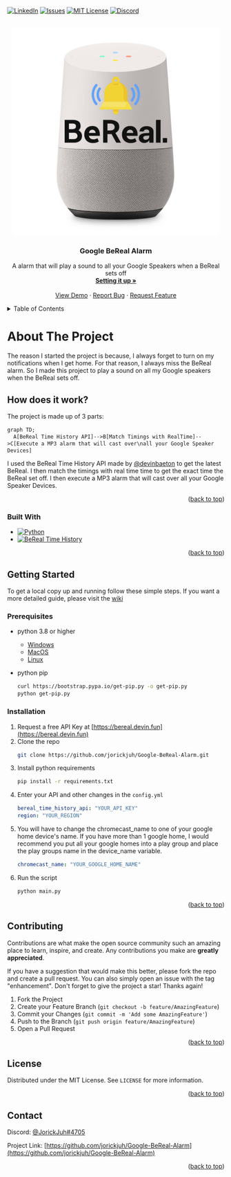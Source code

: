 <a name="readme-top"></a>

[![LinkedIn][linkedin-shield]][linkedin-url]
[![Issues][issues-shield]][issues-url]
[![MIT License][license-shield]][license-url]
[![Discord][discord-shield]][discord-url]

<!-- PROJECT -->
<br />
<div align="center">
  <a href="https://github.com/jorickjuh/Google-BeReal-Alarm">
    <img src="assets/GHBALogo.png" alt="Logo" width="480" height="480">
  </a>

<h3 align="center">Google BeReal Alarm</h3>

  <p align="center">
    A alarm that will play a sound to all your Google Speakers when a BeReal sets off 
    <br />
    <a href="https://github.com/jorickjuh/Google-BeReal-Alarm/wiki/Getting-it-Up-and-Running"><strong>Setting it up »</strong></a>
    <br />
    <br />
    <a href="https://jorickbouw.nl/githubprojects/GBA/Demo">View Demo</a>
    ·
    <a href="https://github.com/jorickjuh/Google-BeReal-Alarm/issues">Report Bug</a>
    ·
    <a href="https://github.com/jorickjuh/Google-BeReal-Alarm/issues">Request Feature</a>
  </p>
</div>

<!-- TABLE OF CONTENTS -->
<details>
  <summary>Table of Contents</summary>
  <ol>
    <li>
      <a href="#about-the-project">About The Project</a>
      <ul>
        <li><a href="#how-does-it-work">How does it work?</a></li>
        <li><a href="#built-with">Built With</a></li>
      </ul>
    </li>
    <li>
      <a href="#getting-started">Getting Started</a>
      <ul>
        <li><a href="#prerequisites">Prerequisites</a></li>
        <li><a href="#installation">Installation</a></li>
      </ul>
    </li>
    <li><a href="#contributing">Contributing</a></li>
    <li><a href="#license">License</a></li>
    <li><a href="#contact">Contact</a></li>
  </ol>
</details>

<!-- ABOUT THE PROJECT -->

# About The Project

The reason I started the project is because, I always forget to turn on my notifications when I get home. For that reason, I always miss the BeReal alarm. So I made this project to play a sound on all my Google speakers when the BeReal sets off.

## How does it work?

The project is made up of 3 parts:

```mermaid
graph TD;
  A[BeReal Time History API]-->B[Match Timings with RealTime]-->C[Execute a MP3 alarm that will cast over\nall your Google Speaker Devices]
```

I used the BeReal Time History API made by [@devinbaeton](https://github.com/devinbaeten) to get the latest BeReal. I then match the timings with real time time to get the exact time the BeReal set off. I then execute a MP3 alarm that will cast over all your Google Speaker Devices.

<p align="right">(<a href="#readme-top">back to top</a>)</p>

### Built With

- [![Python][python]][python-url]
- [![BeReal Time History][bth]][bth-url]

<p align="right">(<a href="#readme-top">back to top</a>)</p>

<!-- GETTING STARTED -->

## Getting Started

To get a local copy up and running follow these simple steps. If you want a more detailed guide, please visit the [wiki](https://github.com/jorickjuh/Google-BeReal-Alarm/wiki/Getting-it-Up-and-Running)

### Prerequisites

- python 3.8 or higher

  - [Windows](https://www.python.org/downloads/windows/)
  - [MacOS](https://www.python.org/downloads/mac-osx/)
  - [Linux](https://www.python.org/downloads/source/)

- python pip
  ```sh
  curl https://bootstrap.pypa.io/get-pip.py -o get-pip.py
  python get-pip.py
  ```

### Installation

1. Request a free API Key at [https://bereal.devin.fun](https://bereal.devin.fun)
2. Clone the repo
   ```sh
   git clone https://github.com/jorickjuh/Google-BeReal-Alarm.git
   ```
3. Install python requirements
   ```sh
   pip install -r requirements.txt
   ```
4. Enter your API and other changes in the `config.yml`
   ```yaml
   bereal_time_history_api: "YOUR_API_KEY"
   region: "YOUR_REGION"
   ```
5. You will have to change the chromecast_name to one of your google home device's name. If you have more than 1 google home, I would recommend you put all your google homes into a play group and place the play groups name in the device_name variable.
   ```yaml
   chromecast_name: "YOUR_GOOGLE_HOME_NAME"
   ```
6. Run the script
   ```sh
   python main.py
   ```

<p align="right">(<a href="#readme-top">back to top</a>)</p>

<!-- CONTRIBUTING -->

## Contributing

Contributions are what make the open source community such an amazing place to learn, inspire, and create. Any contributions you make are **greatly appreciated**.

If you have a suggestion that would make this better, please fork the repo and create a pull request. You can also simply open an issue with the tag "enhancement".
Don't forget to give the project a star! Thanks again!

1. Fork the Project
2. Create your Feature Branch (`git checkout -b feature/AmazingFeature`)
3. Commit your Changes (`git commit -m 'Add some AmazingFeature'`)
4. Push to the Branch (`git push origin feature/AmazingFeature`)
5. Open a Pull Request

<p align="right">(<a href="#readme-top">back to top</a>)</p>

<!-- LICENSE -->

## License

Distributed under the MIT License. See `LICENSE` for more information.

<p align="right">(<a href="#readme-top">back to top</a>)</p>

<!-- CONTACT -->

## Contact

Discord: [@JorickJuh#4705](https://discord.gg/vNfKR6DGRg)

Project Link: [https://github.com/jorickjuh/Google-BeReal-Alarm](https://github.com/jorickjuh/Google-BeReal-Alarm)

<p align="right">(<a href="#readme-top">back to top</a>)</p>

<!-- MARKDOWN LINKS & IMAGES -->
<!-- https://www.markdownguide.org/basic-syntax/#reference-style-links -->

[forks-shield]: https://img.shields.io/github/forks/jorickjuh/Google-BeReal-Alarm.svg?style=for-the-badge
[forks-url]: https://github.com/jorickjuh/Google-BeReal-Alarm/network/members
[stars-shield]: https://img.shields.io/github/stars/jorickjuh/Google-BeReal-Alarm.svg?style=for-the-badge
[stars-url]: https://github.com/jorickjuh/Google-BeReal-Alarm/stargazers
[issues-shield]: https://img.shields.io/github/issues/jorickjuh/Google-BeReal-Alarm.svg?style=for-the-badge
[issues-url]: https://github.com/jorickjuh/Google-BeReal-Alarm/issues
[license-shield]: https://img.shields.io/github/license/jorickjuh/Google-BeReal-Alarm.svg?style=for-the-badge
[license-url]: https://github.com/jorickjuh/Google-BeReal-Alarm/blob/master/LICENSE.txt
[linkedin-shield]: https://img.shields.io/badge/-LinkedIn-black.svg?style=for-the-badge&logo=linkedin&colorB=555
[linkedin-url]: https://linkedin.com/in/jbouw
[discord-shield]: https://img.shields.io/badge/-Discord-black.svg?style=for-the-badge&logo=discord&colorB=555&logoColor=white
[discord-url]: https://discord.gg/vNfKR6DGRg
[product-screenshot]: images/screenshot.png
[python]: https://img.shields.io/badge/Python-417FB1?style=for-the-badge&logo=python&logoColor=FFE365
[python-url]: https://python.org/
[bth]: https://img.shields.io/badge/BeReal%20Time%20History-yellow?style=for-the-badge
[bth-url]: https://bereal.devin.fun/
